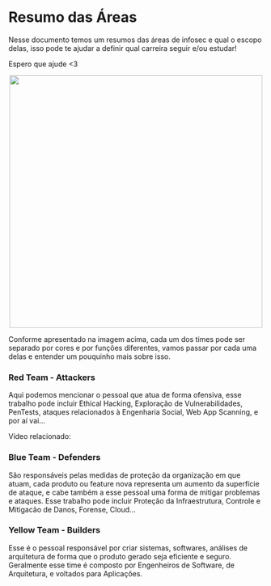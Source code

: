 # Resumo das Áreas 

Nesse documento temos um resumos das áreas de infosec e qual o escopo delas, isso pode te ajudar a definir qual carreira seguir e/ou estudar!

Espero que ajude <3 

<p align="center">

<img src="https://user-images.githubusercontent.com/37185061/179401181-884fb6e8-3aa4-4e30-a876-2c1d6782f294.png" width=500>

</p>

Conforme apresentado na imagem acima, cada um dos times pode ser separado por cores e por funções diferentes, vamos passar por cada uma delas e entender um pouquinho mais sobre isso. 

### Red Team - Attackers 

Aqui podemos mencionar o pessoal que atua de forma ofensiva, esse trabalho pode incluir Ethical Hacking, Exploração de Vulnerabilidades, PenTests, ataques relacionados à Engenharia Social, Web App Scanning, e por aí vai... 

Vídeo relacionado:

### Blue Team - Defenders 

São responsáveis pelas medidas de proteção da organização em que atuam, cada produto ou feature nova representa um aumento da superfície de ataque, e cabe também a esse pessoal uma forma de mitigar problemas e ataques. Esse trabalho pode incluir Proteção da Infraestrutura, Controle e Mitigacão de Danos, Forense, Cloud... 

### Yellow Team - Builders 

Esse é o pessoal responsável por criar sistemas, softwares, análises de arquitetura de forma que o produto gerado seja eficiente e seguro. Geralmente esse time é composto por Engenheiros de Software, de Arquitetura, e voltados para Aplicações. 

